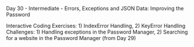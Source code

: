 Day 30 - Intermediate - Errors, Exceptions and JSON Data: Improving the Password   

Interactive Coding Exercises: 1) IndexError Handling, 2) KeyError Handling   
Challenges: 1) Handling exceptions in the Password Manager, 2) Searching for a website in the Password Manager (from Day 29)   
